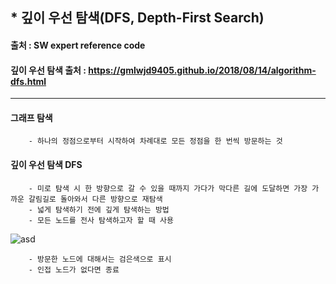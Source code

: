 ## * 깊이 우선 탐색(DFS, Depth-First Search)   
#### 출처 : SW expert reference code   
#### 깊이 우선 탐색 출처 : https://gmlwjd9405.github.io/2018/08/14/algorithm-dfs.html   
***   

#### 그래프 탐색   

		- 하나의 정점으로부터 시작하여 차례대로 모든 정점을 한 번씩 방문하는 것   

#### 깊이 우선 탐색 DFS   
		- 미로 탐색 시 한 방향으로 갈 수 있을 때까지 가다가 막다른 길에 도달하면 가장 가까운 갈림길로 돌아와서 다른 방향으로 재탐색   
		- 넓게 탐색하기 전에 깊게 탐색하는 방법   
		- 모든 노드를 전사 탐색하고자 할 때 사용   
		
![asd](https://user-images.githubusercontent.com/55940552/103302727-a6698a00-4a47-11eb-8b53-1d8713dd3f85.PNG)   

		- 방문한 노드에 대해서는 검은색으로 표시   
		- 인접 노드가 없다면 종료   

